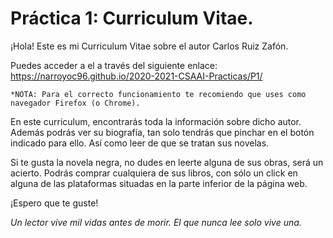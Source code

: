  # Práctica 1: Curriculum Vitae.

¡Hola! Este es mi Curriculum Vitae sobre el autor Carlos Ruiz Zafón.

Puedes acceder a el a través del siguiente enlace: https://narroyoc96.github.io/2020-2021-CSAAI-Practicas/P1/

    *NOTA: Para el correcto funcionamiento te recomiendo que uses como navegador Firefox (o Chrome).

En este curriculum, encontrarás toda la información sobre dicho autor. Además podrás ver su biografía, tan solo tendrás que pinchar en el botón indicado para ello. Así como leer de que se tratan sus novelas.

Si te gusta la novela negra, no dudes en leerte alguna de sus obras, será un acierto. Podrás comprar cualquiera de sus libros, con sólo un click en alguna de las plataformas situadas en la parte inferior de la página web.

¡Espero que te guste!

*Un lector vive mil vidas antes de morir. El que nunca lee solo vive una.*

